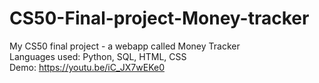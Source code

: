 # CS50-Final-project-Money-tracker
My CS50 final project - a webapp called Money Tracker
<br /> Languages used: Python, SQL, HTML, CSS
<br /> Demo: https://youtu.be/iC_JX7wEKe0
